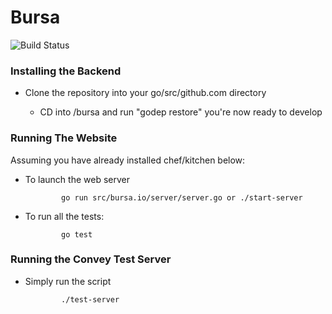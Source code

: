 # Bursa

![Build Status](https://magnum.travis-ci.com/derekdowling/bursa.svg?token=iq92sEsRxzbuqGK3drsX&branch=master)

### Installing the Backend

  * Clone the repository into your go/src/github.com directory

	* CD into /bursa and run "godep restore" you're now ready to develop

### Running The Website

Assuming you have already installed chef/kitchen below:

  * To launch the web server

				go run src/bursa.io/server/server.go or ./start-server

  * To run all the tests:

				go test

### Running the Convey Test Server

  * Simply run the script

				./test-server
